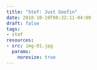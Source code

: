 ```yaml
---
title: "Stef: Just Goofin"
date: 2018-10-19T08:32:11-04:00
draft: false
tags:
- stef
resources:
- src: img-01.jpg
  params:
    noresize: true
---
```

